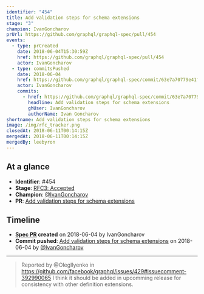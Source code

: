 ```yaml
---
identifier: "454"
title: Add validation steps for schema extensions
stage: "3"
champion: IvanGoncharov
prUrl: https://github.com/graphql/graphql-spec/pull/454
events:
  - type: prCreated
    date: 2018-06-04T15:30:59Z
    href: https://github.com/graphql/graphql-spec/pull/454
    actor: IvanGoncharov
  - type: commitsPushed
    date: 2018-06-04
    href: https://github.com/graphql/graphql-spec/commit/63e7a70779e41f31824e39f6c2075bfd1aa64227
    actor: IvanGoncharov
    commits:
      - href: https://github.com/graphql/graphql-spec/commit/63e7a70779e41f31824e39f6c2075bfd1aa64227
        headline: Add validation steps for schema extensions
        ghUser: IvanGoncharov
        authorName: Ivan Goncharov
shortname: Add validation steps for schema extensions
image: /img/rfc_tracker.png
closedAt: 2018-06-11T00:14:15Z
mergedAt: 2018-06-11T00:14:15Z
mergedBy: leebyron
---
```


## At a glance

- **Identifier**: #454
- **Stage**: [RFC3: Accepted](https://github.com/graphql/graphql-spec/blob/main/CONTRIBUTING.md#stage-3-accepted)
- **Champion**: [@IvanGoncharov](https://github.com/IvanGoncharov)
- **PR**: [Add validation steps for schema extensions](https://github.com/graphql/graphql-spec/pull/454)

<!-- BEGIN_CUSTOM_TEXT -->



<!-- END_CUSTOM_TEXT -->

## Timeline

- **[Spec PR](https://github.com/graphql/graphql-spec/pull/454) created** on 2018-06-04 by IvanGoncharov
- **Commit pushed**: [Add validation steps for schema extensions](https://github.com/graphql/graphql-spec/commit/63e7a70779e41f31824e39f6c2075bfd1aa64227) on 2018-06-04 by [@IvanGoncharov](https://github.com/IvanGoncharov)

<!-- VERBATIM -->

---

> Reported by @OlegIlyenko in https://github.com/facebook/graphql/issues/429#issuecomment-392990065
> I think it should be added in upcomming release for consistency with other definition extensions.
